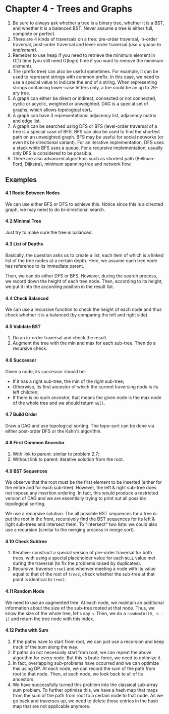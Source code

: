 # Chapter 4 - Trees and Graphs

1. Be sure to always ask whether a tree is a binary tree, whether it is a BST, and whether it is a balanced BST. Never assume a tree is either full, complete or perfect.
2. There are 4 kinds of traversals on a tree: pre-order traversal, in-order traversal, post-order traversal and level-order traversal _(use a queue to implement)_.
3. Remeber to use heap if you need to retrieve the minimum element in O(1) time (you still need O(logn) time if you want to remove the minimum element).
4. Trie (prefix tree) can also be useful sometimes. For example, it can be used to represent strings with common prefix. In this case, we need to use a special value to indicate the end of a string. When representing strings containing lower-case letters only, a trie could be an up to 26-ary tree.
5. A graph can either be direct or indirect, connected or not connected, cyclic or acyclic, weighted or unweighted. DAG is a special set of graphs, which allows topological sort。
6. A graph can have 3 representations: adjacency list, adjacency matrix and edge list.
7. A graph can be searched using DFS or BFS (level-order traversal of a tree is a special case of BFS. BFS can also be used to find the shortest path on an unweighted graph. BFS may be useful for social networks (or even its bi-directional variant). For an iterative implementation, DFS uses a stack while BFS uses a queue. For a recursive implementation, usually only DFS is considered to be possible.
8. There are also advanced algorithms such as shortest path (Bellman-Ford, Dijkstra), minimum spanning tree and network flow.

## Examples

#### 4.1 Route Between Nodes

We can use either BFS or DFS to achieve this. Notice since this is a directed graph, we may need to do bi-directional search.

#### 4.2 Minimal Tree

Just try to make sure the tree is balanced.

#### 4.3 List of Depths

Basically, the question asks us to create a list, each item of which is a linked list of the tree nodes at a certain depth. Here, we assume each tree node has reference to its immediate parent.

Then, we can do either DFS or BFS. However, during the search process, we record down the height of each tree node. Then, according to its height, we put it into the according position in the result list.

#### 4.4 Check Balanced

We can use a recursive function to check the height of each node and thus check whether it is a balanced (by comparing the left and right side).

#### 4.5 Validate BST

1. Do an in-order traversal and check the result.
2. Augment the tree with the min and max for each sub-tree. Then do a recursive check.

#### 4.6 Successor

Given a node, its successor should be:

- If it has a right sub-tree, the min of the right sub-tree;
- Otherwise, its first ancestor of which the current traversing node is its left children;
- If there is no such ancestor, that means the given node is the max node of the whole tree and we should return `null`.

#### 4.7 Build Order

Draw a DAG and use topological sorting. The topo-sort can be done via either post-order DFS or the Kahn's algorithm.

#### 4.8 First Common Ancestor

1. With link to parent: similar to problem 2.7;
2. Without link to parent: iterative solution from the root.

#### 4.9 BST Sequences

We observe that the root must be the first element to be inserted (either for the entire and for each sub-tree). However, the left & right sub-tree does not impose any insertion ordering. In fact, this would produce a restricted version of DAG and we are essentially trying to print out all possible topological sorting.

We use a recursive solution. The all possible BST sequences for a tree is: put the root in the front, recursively find the BST sequences for its left & right sub-trees and intersect them. To "intersect" two lists: we could also use a recursion (similar to the merging process in merge sort).

#### 4.10 Check Subtree

1. Iterative: construct a special version of pre-order traversal for both trees, with using a special placeholder value for each `NULL` value met during the traversal (to fix the problems raised by duplicates).
2. Recursive: traverse `tree1` and whenver meeting a node with its value equal to that of the root of `tree2`, check whether the sub-tree at that point is identical to `tree2`.

#### 4.11 Random Node

We need to use an augmented tree. At each node, we maintain an additional information about the size of the sub-tree rooted at that node. Thus, we know the size of the whole tree, let's say `n`. Then, we do a `randomInt(0, n - 1)` and return the tree node with this index.

#### 4.12 Paths with Sum

1. If the paths have to start from root, we can just use a recursion and keep track of the sum along the way.
2. If paths do not necessaily start from root, we can repeat the above algorithm for every node. But this is brute-force, we need to optimize it.
3. In fact, overlapping sub-problems have occurred and we can optimize this using DP. At each node, we can record the sum of the path from root to that node. Then, at each node, we look back to all of its ancestors.
4. We have successfully turned this problem into the classical sub-array sum problem. To further optimize this, we have a hash map that maps from the sum of the path from root to a certain node to that node. As we go back and traverses up, we need to delete those entries in the hash map that are not applicable anymore.
